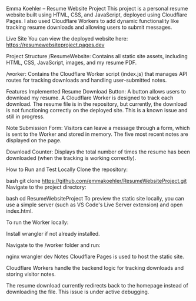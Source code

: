 Emma Koehler – Resume Website Project
This project is a personal resume website built using HTML, CSS, and JavaScript, deployed using Cloudflare Pages. I also used Cloudflare Workers to add dynamic functionality like tracking resume downloads and allowing users to submit messages.

Live Site
You can view the deployed website here:
https://resumewebsiteproject.pages.dev

Project Structure
/ResumeWebsite: Contains all static site assets, including HTML, CSS, JavaScript, images, and my resume PDF.

/worker: Contains the Cloudflare Worker script (index.js) that manages API routes for tracking downloads and handling user-submitted notes.

Features Implemented
Resume Download Button: A button allows users to download my resume. A Cloudflare Worker is designed to track each download. The resume file is in the repository, but currently, the download is not functioning correctly on the deployed site. This is a known issue and still in progress.

Note Submission Form: Visitors can leave a message through a form, which is sent to the Worker and stored in memory. The five most recent notes are displayed on the page.

Download Counter: Displays the total number of times the resume has been downloaded (when the tracking is working correctly).

How to Run and Test Locally
Clone the repository:

bash
git clone https://github.com/emmakoehler/ResumeWebsiteProject.git
Navigate to the project directory:

bash
cd ResumeWebsiteProject
To preview the static site locally, you can use a simple server (such as VS Code's Live Server extension) and open index.html.

To run the Worker locally:

Install wrangler if not already installed.

Navigate to the /worker folder and run:

nginx
wrangler dev
Notes
Cloudflare Pages is used to host the static site.

Cloudflare Workers handle the backend logic for tracking downloads and storing visitor notes.

The resume download currently redirects back to the homepage instead of downloading the file. This issue is under active debugging.
